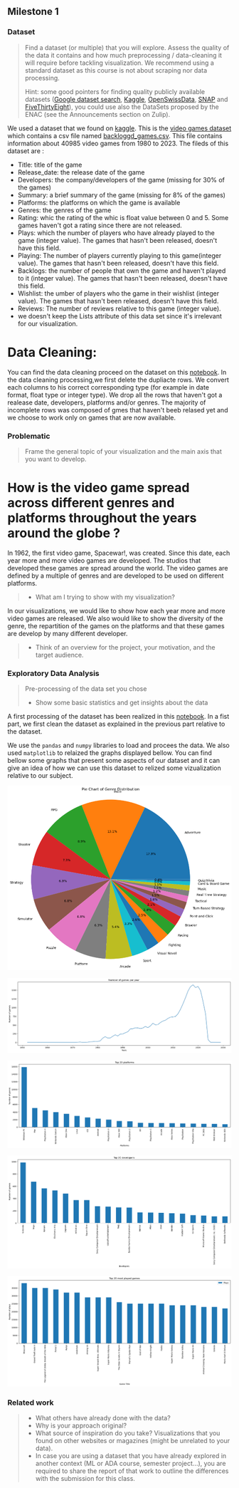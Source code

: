 ## Milestone 1

### Dataset

> Find a dataset (or multiple) that you will explore. Assess the quality of the data it contains and how much preprocessing / data-cleaning it will require before tackling visualization. We recommend using a standard dataset as this course is not about scraping nor data processing.
>
> Hint: some good pointers for finding quality publicly available datasets ([Google dataset search](https://datasetsearch.research.google.com/), [Kaggle](https://www.kaggle.com/datasets), [OpenSwissData](https://opendata.swiss/en/), [SNAP](https://snap.stanford.edu/data/) and [FiveThirtyEight](https://data.fivethirtyeight.com/)), you could use also the DataSets proposed by the ENAC (see the Announcements section on Zulip).

We used a dataset that we found on [kaggle](https://www.kaggle.com/). This is the [video games dataset](https://www.kaggle.com/datasets/matheusfonsecachaves/popular-video-games) which contains a csv file named [backloggd_games.csv](/data/backloggd_games.csv). This file contains information about 40985 video games from 1980 to 2023. The fileds of this dataset are :
- Title: title of the game
- Release_date: the release date of the game
- Developers: the company/developers of the game (missing for 30% of the games)
- Summary: a brief summary of the game (missing for 8% of the games)
- Platforms: the platforms on which the game is available
- Genres: the genres of the game
- Rating: whic the rating of the whic is float value between 0 and 5. Some games haven't got a rating since there are not released.
- Plays: which the number of players who have already played to the game (integer value). The games that hasn't been released, doesn't have this field.
- Playing: The number of players currently playing to this game(integer value). The games that hasn't been released, doesn't have this field.
- Backlogs: the number of people that own the game and haven't played to it (integer value). The games that hasn't been released, doesn't have this field.
- Wishlist: the umber of players who the game in their wishlist (integer value). The games that hasn't been released, doesn't have this field.
- Reviews: The number of reviews relative to this game (integer value).
- we doesn't keep the Lists attribute of this data set since it's irrelevant  for our visualization. 

# Data Cleaning:
You can find the data cleaning proceed on the dataset on this [notebook](/milestone_1/data_processing_games.ipynb). In the data cleaning processing,we first delete the dupliacte rows. We convert each columns to his correct corresponding type (for example in date format, float type or integer type). We drop all the rows that haven't got a realease date, developers, platforms and/or genres. The majority of incomplete rows was composed of gmes that haven't beeb relased yet and we choose to work only on games that are now available.

### Problematic

> Frame the general topic of your visualization and the main axis that you want to develop.

#  How is the video game spread across different genres and platforms throughout the years around the globe ?

In 1962, the first video game, Spacewar!, was created. Since this date, each year more and more video games are developed. The studios that developed these games are spread around the world. The video games are defined by a multiple of genres and are developed to be used on different platforms. 

> - What am I trying to show with my visualization?

In our visualizations, we would like to show how each year more and more video games are released. We also would like to show the diversity of the genre, the repartition of the games on the platforms and that these games are develop by many different developer.

> - Think of an overview for the project, your motivation, and the target audience.


### Exploratory Data Analysis

> Pre-processing of the data set you chose
> - Show some basic statistics and get insights about the data

A first processing of the dataset has been realized in this [notebook](/milestone_1/data_processing_games.ipynb). In a fist part, we first clean the dataset as explained in the previous part relative to the dataset.

We use the `pandas` and `numpy` libraries to load and procees the data. We also used `matplotlib` to relaized the graphs displayed bellow. You can find bellow some graphs that present some aspects of our dataset and it can give an idea of how we can use this dataset to relized some vizualization relative to our subject.

![genre pie chart](image/genre_pie_chart.png)

![games per year](image/game_per_year.png)

![top 20 platforms](image/top_20_platforms.png)

![top 20 developers](image/top_20_developers.png)

![top 20 game plays](image/top_20_games_plays.png)


### Related work


> - What others have already done with the data?
> - Why is your approach original?
> - What source of inspiration do you take? Visualizations that you found on other websites or magazines (might be unrelated to your data).
> - In case you are using a dataset that you have already explored in another context (ML or ADA course, semester project...), you are required to share the report of that work to outline the differences with the submission for this class.